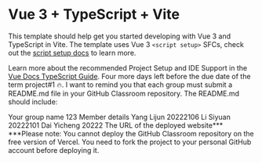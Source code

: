 # Vue 3 + TypeScript + Vite

This template should help get you started developing with Vue 3 and TypeScript in Vite. The template uses Vue 3 `<script setup>` SFCs, check out the [script setup docs](https://v3.vuejs.org/api/sfc-script-setup.html#sfc-script-setup) to learn more.

Learn more about the recommended Project Setup and IDE Support in the [Vue Docs TypeScript Guide](https://vuejs.org/guide/typescript/overview.html#project-setup).
Four more days left before the due date of the term project#1 🔥. I want to remind you that each group must submit a README.md file in your GitHub Classroom repository. The README.md should include:

Your group name 123
Member details Yang Lijun 20222106
Li Siyuan 20222101
Dai Yicheng 20222
The URL of the deployed website***
***Please note: You cannot deploy the GitHub Classroom repository on the free version of Vercel. You need to fork the project to your personal GitHub account before deploying it.